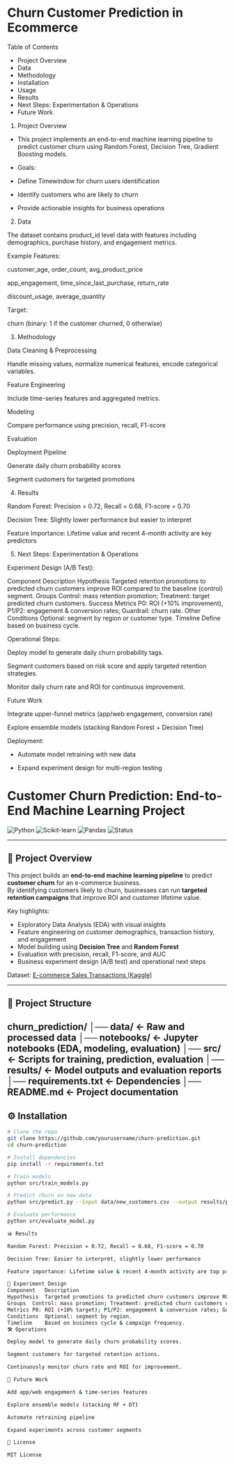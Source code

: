 # Churn Customer Prediction in Ecommerce

Table of Contents

- Project Overview
- Data
- Methodology
- Installation
- Usage
- Results
- Next Steps: Experimentation & Operations
- Future Work

1. Project Overview

- This project implements an end-to-end machine learning pipeline to predict customer churn using Random Forest, Decision Tree, Gradient Boosting models.

- Goals:

+ Define Timewindow for churn users identification

+ Identify customers who are likely to churn

+ Provide actionable insights for business operations

2. Data

The dataset contains product_id level data with features including demographics, purchase history, and engagement metrics.

Example Features:

customer_age, order_count, avg_product_price

app_engagement, time_since_last_purchase, return_rate

discount_usage, average_quantity

Target:

churn (binary: 1 if the customer churned, 0 otherwise)

3. Methodology

Data Cleaning & Preprocessing

Handle missing values, normalize numerical features, encode categorical variables.

Feature Engineering

Include time-series features and aggregated metrics.

Modeling


Compare performance using precision, recall, F1-score

Evaluation

Deployment Pipeline

Generate daily churn probability scores

Segment customers for targeted promotions


4. Results

Random Forest: Precision = 0.72, Recall = 0.68, F1-score = 0.70

Decision Tree: Slightly lower performance but easier to interpret

Feature Importance: Lifetime value and recent 4-month activity are key predictors

5. Next Steps: Experimentation & Operations

Experiment Design (A/B Test):

Component	Description
Hypothesis	Targeted retention promotions to predicted churn customers improve ROI compared to the baseline (control) segment.
Groups	Control: mass retention promotion; Treatment: target predicted churn customers.
Success Metrics	P0: ROI (+10% improvement), P1/P2: engagement & conversion rates; Guardrail: churn rate.
Other Conditions	Optional: segment by region or customer type.
Timeline	Define based on business cycle.

Operational Steps:

Deploy model to generate daily churn probability tags.

Segment customers based on risk score and apply targeted retention strategies.

Monitor daily churn rate and ROI for continuous improvement.

Future Work

Integrate upper-funnel metrics (app/web engagement, conversion rate)

Explore ensemble models (stacking Random Forest + Decision Tree)

Deployment: 
- Automate model retraining with new data

- Expand experiment design for multi-region testing

# Customer Churn Prediction: End-to-End Machine Learning Project

![Python](https://img.shields.io/badge/python-3.11-blue) ![Scikit-learn](https://img.shields.io/badge/scikit--learn-1.2.2-green) ![Pandas](https://img.shields.io/badge/pandas-1.6.0-yellow) ![Status](https://img.shields.io/badge/status-active-success)

---

## 📌 Project Overview
This project builds an **end-to-end machine learning pipeline** to predict **customer churn** for an e-commerce business.  
By identifying customers likely to churn, businesses can run **targeted retention campaigns** that improve ROI and customer lifetime value.

Key highlights:
- Exploratory Data Analysis (EDA) with visual insights
- Feature engineering on customer demographics, transaction history, and engagement
- Model building using **Decision Tree** and **Random Forest**
- Evaluation with precision, recall, F1-score, and AUC
- Business experiment design (A/B test) and operational next steps

Dataset: [E-commerce Sales Transactions (Kaggle)](https://www.kaggle.com/datasets/miadul/e-commerce-sales-transactions-dataset)

---

## 📂 Project Structure

churn_prediction/
│── data/ <- Raw and processed data
│── notebooks/ <- Jupyter notebooks (EDA, modeling, evaluation)
│── src/ <- Scripts for training, prediction, evaluation
│── results/ <- Model outputs and evaluation reports
│── requirements.txt <- Dependencies
│── README.md <- Project documentation
---

## ⚙️ Installation
```bash
# Clone the repo
git clone https://github.com/yourusername/churn-prediction.git
cd churn-prediction

# Install dependencies
pip install -r requirements.txt

# Train models
python src/train_models.py

# Predict churn on new data
python src/predict.py --input data/new_customers.csv --output results/predictions.csv

# Evaluate performance
python src/evaluate_model.py

📊 Results

Random Forest: Precision = 0.72, Recall = 0.68, F1-score = 0.70

Decision Tree: Easier to interpret, slightly lower performance

Feature importance: Lifetime value & recent 4-month activity are top predictors

🧪 Experiment Design
Component	Description
Hypothesis	Targeted promotions to predicted churn customers improve ROI compared to baseline.
Groups	Control: mass promotion; Treatment: predicted churn customers only.
Metrics	P0: ROI (+10% target); P1/P2: engagement & conversion rates; Guardrail: churn rate.
Conditions	Optional: segment by region.
Timeline	Based on business cycle & campaign frequency.
🛠 Operations

Deploy model to generate daily churn probability scores.

Segment customers for targeted retention actions.

Continuously monitor churn rate and ROI for improvement.

🔮 Future Work

Add app/web engagement & time-series features

Explore ensemble models (stacking RF + DT)

Automate retraining pipeline

Expand experiments across customer segments

📜 License

MIT License

